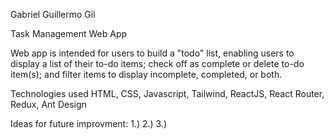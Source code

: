 Gabriel Guillermo Gil

Task Management Web App

Web app is intended for users to build a "todo" list, enabling users to display a list of their to-do items; check off as complete or delete to-do item(s); and filter items to display incomplete, completed, or both.

Technologies used HTML, CSS, Javascript, Tailwind, ReactJS, React Router, Redux, Ant Design

Ideas for future improvment:
1.)
2.)
3.)